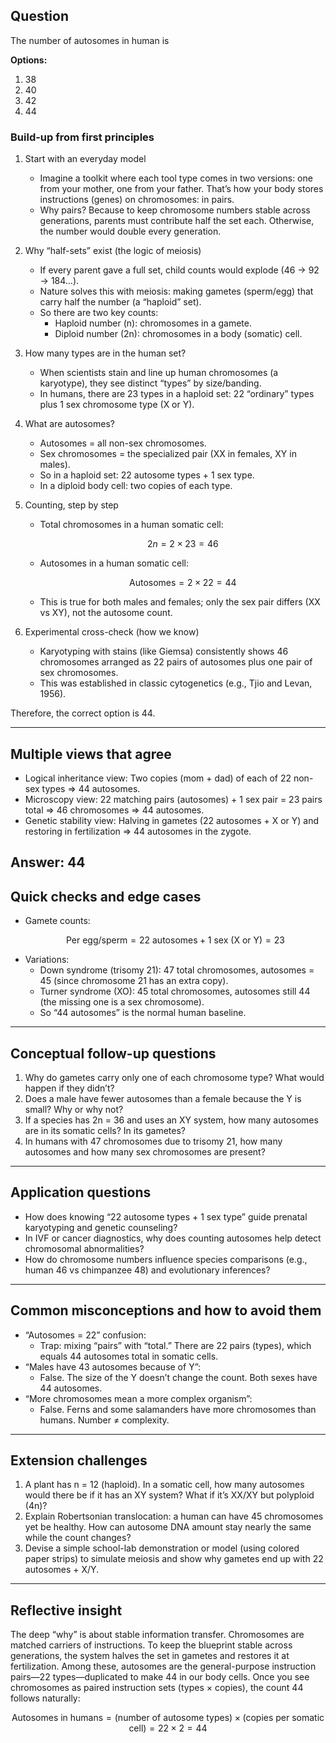 ## Question
The number of autosomes in human is

**Options:**

1. 38
2. 40
3. 42
4. 44

### Build-up from first principles

1. Start with an everyday model
   - Imagine a toolkit where each tool type comes in two versions: one from your mother, one from your father. That’s how your body stores instructions (genes) on chromosomes: in pairs.
   - Why pairs? Because to keep chromosome numbers stable across generations, parents must contribute half the set each. Otherwise, the number would double every generation.

2. Why “half-sets” exist (the logic of meiosis)
   - If every parent gave a full set, child counts would explode (46 → 92 → 184…).
   - Nature solves this with meiosis: making gametes (sperm/egg) that carry half the number (a “haploid” set).
   - So there are two key counts:
     - Haploid number (n): chromosomes in a gamete.
     - Diploid number (2n): chromosomes in a body (somatic) cell.

3. How many types are in the human set?
   - When scientists stain and line up human chromosomes (a karyotype), they see distinct “types” by size/banding.
   - In humans, there are 23 types in a haploid set: 22 “ordinary” types plus 1 sex chromosome type (X or Y).

4. What are autosomes?
   - Autosomes = all non-sex chromosomes.
   - Sex chromosomes = the specialized pair (XX in females, XY in males).
   - So in a haploid set: 22 autosome types + 1 sex type.
   - In a diploid body cell: two copies of each type.

5. Counting, step by step
   - Total chromosomes in a human somatic cell:
     ```math
     2n = 2 \times 23 = 46
     ```
   - Autosomes in a human somatic cell:
     ```math
     \text{Autosomes} = 2 \times 22 = 44
     ```
   - This is true for both males and females; only the sex pair differs (XX vs XY), not the autosome count.

6. Experimental cross-check (how we know)
   - Karyotyping with stains (like Giemsa) consistently shows 46 chromosomes arranged as 22 pairs of autosomes plus one pair of sex chromosomes.
   - This was established in classic cytogenetics (e.g., Tjio and Levan, 1956).

Therefore, the correct option is 44.

---

## Multiple views that agree

- Logical inheritance view: Two copies (mom + dad) of each of 22 non-sex types ⇒ 44 autosomes.
- Microscopy view: 22 matching pairs (autosomes) + 1 sex pair = 23 pairs total ⇒ 46 chromosomes ⇒ 44 autosomes.
- Genetic stability view: Halving in gametes (22 autosomes + X or Y) and restoring in fertilization ⇒ 44 autosomes in the zygote.

Answer: 44
---

## Quick checks and edge cases

- Gamete counts:
  ```math
  \text{Per egg/sperm} = 22\ \text{autosomes} + 1\ \text{sex (X or Y)} = 23
  ```
- Variations:
  - Down syndrome (trisomy 21): 47 total chromosomes, autosomes = 45 (since chromosome 21 has an extra copy).
  - Turner syndrome (XO): 45 total chromosomes, autosomes still 44 (the missing one is a sex chromosome).
  - So “44 autosomes” is the normal human baseline.

---

## Conceptual follow-up questions

1. Why do gametes carry only one of each chromosome type? What would happen if they didn’t?
2. Does a male have fewer autosomes than a female because the Y is small? Why or why not?
3. If a species has 2n = 36 and uses an XY system, how many autosomes are in its somatic cells? In its gametes?
4. In humans with 47 chromosomes due to trisomy 21, how many autosomes and how many sex chromosomes are present?

---

## Application questions

- How does knowing “22 autosome types + 1 sex type” guide prenatal karyotyping and genetic counseling?
- In IVF or cancer diagnostics, why does counting autosomes help detect chromosomal abnormalities?
- How do chromosome numbers influence species comparisons (e.g., human 46 vs chimpanzee 48) and evolutionary inferences?

---

## Common misconceptions and how to avoid them

- “Autosomes = 22” confusion:
  - Trap: mixing “pairs” with “total.” There are 22 pairs (types), which equals 44 autosomes total in somatic cells.
- “Males have 43 autosomes because of Y”:
  - False. The size of the Y doesn’t change the count. Both sexes have 44 autosomes.
- “More chromosomes mean a more complex organism”:
  - False. Ferns and some salamanders have more chromosomes than humans. Number ≠ complexity.

---

## Extension challenges

1. A plant has n = 12 (haploid). In a somatic cell, how many autosomes would there be if it has an XY system? What if it’s XX/XY but polyploid (4n)?
2. Explain Robertsonian translocation: a human can have 45 chromosomes yet be healthy. How can autosome DNA amount stay nearly the same while the count changes?
3. Devise a simple school-lab demonstration or model (using colored paper strips) to simulate meiosis and show why gametes end up with 22 autosomes + X/Y.

---

## Reflective insight

The deep “why” is about stable information transfer. Chromosomes are matched carriers of instructions. To keep the blueprint stable across generations, the system halves the set in gametes and restores it at fertilization. Among these, autosomes are the general-purpose instruction pairs—22 types—duplicated to make 44 in our body cells. Once you see chromosomes as paired instruction sets (types × copies), the count 44 follows naturally:
```math
\text{Autosomes in humans} = (\text{number of autosome types}) \times (\text{copies per somatic cell}) = 22 \times 2 = 44
```
